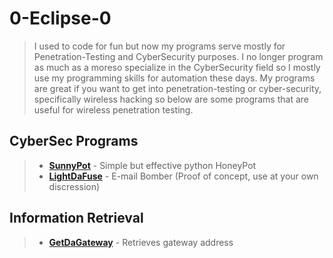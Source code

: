 # **0-Eclipse-0**
>I used to code for fun but now my programs serve mostly for Penetration-Testing
and CyberSecurity purposes. I no longer program as much as a moreso specialize
in the CyberSecurity field so I mostly use my programming skills for automation
these days. My programs are great if you want to get into penetration-testing
or cyber-security, specifically wireless hacking so below are some programs that
are useful for wireless penetration testing.

## CyberSec Programs
>- [**SunnyPot**](https://github.com/0-Eclipse-0/SunnyPot) - Simple but effective python HoneyPot
>- [**LightDaFuse**](https://github.com/0-Eclipse-0/LightDaFuse) - E-mail Bomber (Proof of concept, use at your own discression)

## Information Retrieval
>- [**GetDaGateway**](https://github.com/0-Eclipse-0/GetDaGateway) - Retrieves gateway address
